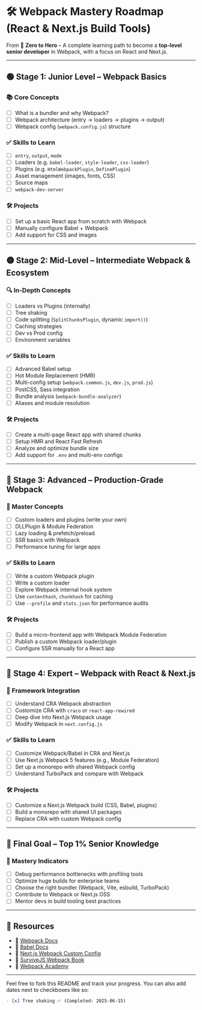 # 🛠️ Webpack Mastery Roadmap (React & Next.js Build Tools)

From 🚀 **Zero to Hero** – A complete learning path to become a **top-level senior developer** in Webpack, with a focus on React and Next.js.

---

## 🟢 Stage 1: Junior Level – Webpack Basics

### 📚 Core Concepts
- [ ] What is a bundler and why Webpack?
- [ ] Webpack architecture (entry → loaders → plugins → output)
- [ ] Webpack config (`webpack.config.js`) structure

### ✅ Skills to Learn
- [ ] `entry`, `output`, `mode`
- [ ] Loaders (e.g. `babel-loader`, `style-loader`, `css-loader`)
- [ ] Plugins (e.g. `HtmlWebpackPlugin`, `DefinePlugin`)
- [ ] Asset management (images, fonts, CSS)
- [ ] Source maps
- [ ] `webpack-dev-server`

### 🛠 Projects
- [ ] Set up a basic React app from scratch with Webpack
- [ ] Manually configure Babel + Webpack
- [ ] Add support for CSS and images

---

## 🟡 Stage 2: Mid-Level – Intermediate Webpack & Ecosystem

### 🔍 In-Depth Concepts
- [ ] Loaders vs Plugins (internally)
- [ ] Tree shaking
- [ ] Code splitting (`SplitChunksPlugin`, dynamic `import()`)
- [ ] Caching strategies
- [ ] Dev vs Prod config
- [ ] Environment variables

### ✅ Skills to Learn
- [ ] Advanced Babel setup
- [ ] Hot Module Replacement (HMR)
- [ ] Multi-config setup (`webpack.common.js`, `dev.js`, `prod.js`)
- [ ] PostCSS, Sass integration
- [ ] Bundle analysis (`webpack-bundle-analyzer`)
- [ ] Aliases and module resolution

### 🛠 Projects
- [ ] Create a multi-page React app with shared chunks
- [ ] Setup HMR and React Fast Refresh
- [ ] Analyze and optimize bundle size
- [ ] Add support for `.env` and multi-env configs

---

## 🔵 Stage 3: Advanced – Production-Grade Webpack

### 🧠 Master Concepts
- [ ] Custom loaders and plugins (write your own)
- [ ] DLLPlugin & Module Federation
- [ ] Lazy loading & prefetch/preload
- [ ] SSR basics with Webpack
- [ ] Performance tuning for large apps

### ✅ Skills to Learn
- [ ] Write a custom Webpack plugin
- [ ] Write a custom loader
- [ ] Explore Webpack internal hook system
- [ ] Use `contenthash`, `chunkhash` for caching
- [ ] Use `--profile` and `stats.json` for performance audits

### 🛠 Projects
- [ ] Build a micro-frontend app with Webpack Module Federation
- [ ] Publish a custom Webpack loader/plugin
- [ ] Configure SSR manually for a React app

---

## 🔴 Stage 4: Expert – Webpack with React & Next.js

### 🧩 Framework Integration
- [ ] Understand CRA Webpack abstraction
- [ ] Customize CRA with `craco` or `react-app-rewired`
- [ ] Deep dive into Next.js Webpack usage
- [ ] Modify Webpack in `next.config.js`

### ✅ Skills to Learn
- [ ] Customize Webpack/Babel in CRA and Next.js
- [ ] Use Next.js Webpack 5 features (e.g., Module Federation)
- [ ] Set up a monorepo with shared Webpack config
- [ ] Understand TurboPack and compare with Webpack

### 🛠 Projects
- [ ] Customize a Next.js Webpack build (CSS, Babel, plugins)
- [ ] Build a monorepo with shared UI packages
- [ ] Replace CRA with custom Webpack config

---

## 🧠 Final Goal – Top 1% Senior Knowledge

### 🎯 Mastery Indicators
- [ ] Debug performance bottlenecks with profiling tools
- [ ] Optimize huge builds for enterprise teams
- [ ] Choose the right bundler (Webpack, Vite, esbuild, TurboPack)
- [ ] Contribute to Webpack or Next.js OSS
- [ ] Mentor devs in build tooling best practices

---

## 📘 Resources

- 📘 [Webpack Docs](https://webpack.js.org)
- 📘 [Babel Docs](https://babeljs.io)
- 📘 [Next.js Webpack Custom Config](https://nextjs.org/docs/advanced-features/custom-webpack-config)
- 📘 [SurviveJS Webpack Book](https://survivejs.com/webpack/)
- 📘 [Webpack Academy](https://webpack.academy/)

---

Feel free to fork this README and track your progress. You can also add dates next to checkboxes like so:

```markdown
- [x] Tree shaking ✅ (Completed: 2025-06-15)
